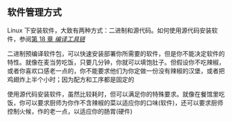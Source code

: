 ## 软件管理方式

Linux
下安装软件，大致有两种方式：二进制和源代码。如何使用源代码安装软件，参阅[第 18 章
*编译工具链*](ch18.md "第 18 章 编译工具链")

二进制预编译软件包，可以快速安装部署你所需要的软件，但是你不能决定软件的特性。就像在麦当劳吃饭，只要几分钟，你就可以填饱肚子。但假设你不吃辣椒，或者你喜欢口感老一点的，你不能要求他们为你定做一份没有辣椒的汉堡，或者把鸡翅炸上半个小时；因为配方和工序都是固定的

使用源代码安装软件，虽然比较耗时，但可以满足你的特殊要求。就像在餐馆里吃饭，你可以要求厨师为你作不含辣椒的菜以适应你的口味(软件)，还可以要求厨师控制火候，作的老一点，以适应你的肠胃(硬件)
